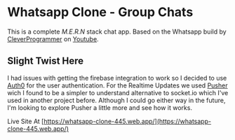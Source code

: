 # Whatsapp Clone - Group Chats

 This is a complete *M.E.R.N* stack chat app. 
 Based on the Whatsapp build by [CleverProgrammer](https://github.com/CleverProgrammers) on [Youtube](https://www.youtube.com/watch?v=gzdQDxzW2Tw&t=11312s).

 ## Slight Twist Here

 I had issues with getting the firebase integration to work so I decided to use [Auth0](https://auth0.com/) for the user authentication.
 For the Realtime Updates we used [Pusher](https://pusher.com/) wich I found to be a simpler to understand alternative to socket.io which I've used in another project before. Although I could go either way in the future, I'm looking to explore Pusher a little more and see how it works.

 
Live Site At [https://whatsapp-clone-445.web.app/](https://whatsapp-clone-445.web.app/)
